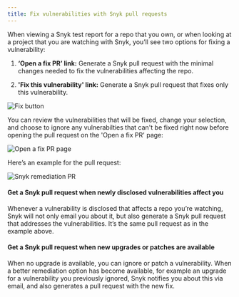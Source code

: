 ```yaml
---
title: Fix vulnerabilities with Snyk pull requests
---
```


When viewing a Snyk test report for a repo that you own, or when looking at a project that you are watching with Snyk, you’ll see two options for fixing a vulnerability: 

1) **‘Open a fix PR’ link:**
Generate a Snyk pull request with the minimal changes needed to fix the vulnerabilities affecting the repo.

2) **'Fix this vulnerability' link:**
Generate a Snyk pull request that fixes only this vulnerability.

![Fix button](http://res.cloudinary.com/snyk/image/upload/c_scale,w_774/v1478172579/docs/Fix_vulnerabilities_with_a_pull_request.png)

You can review the vulnerabilities that will be fixed, change your selection, and choose to ignore any vulnerabilties that can't be fixed right now before opening the pull request on the 'Open a fix PR' page:

![Open a fix PR page](https://res.cloudinary.com/snyk/image/upload/v1478172977/docs/Open_a_fix_PR.png)

Here’s an example for the pull request:

![Snyk remediation PR](https://res.cloudinary.com/snyk/image/upload/v1478173163/docs/Snyk_fix_PR_example.png)

#### Get a Snyk pull request when newly disclosed vulnerabilities affect you

Whenever a vulnerability is disclosed that affects a repo you’re watching, Snyk will not only email you about it, but also generate a Snyk pull request that addresses the vulnerabilities. It’s the same pull request as in the example above.

#### Get a Snyk pull request when new upgrades or patches are available

When no upgrade is available, you can ignore or patch a vulnerability. When a better remediation option has become available, for example an upgrade for a vulnerability you previously ignored, Snyk notifies you about this via email, and also generates a pull request with the new fix.
